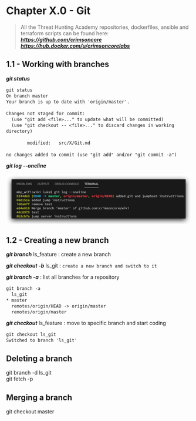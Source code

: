 #   Chapter X.0 - Git

> All the Threat Hunting Academy repositories, dockerfiles, ansible and terraform scripts can be found here:  
> ***https://github.com/crimsoncore***  
> ***https://hub.docker.com/u/crimsoncorelabs***  

**1.1 - Working with branches**
----

***git status***

```code
git status
On branch master
Your branch is up to date with 'origin/master'.

Changes not staged for commit:
  (use "git add <file>..." to update what will be committed)
  (use "git checkout -- <file>..." to discard changes in working directory)

        modified:   src/X/Git.md

no changes added to commit (use "git add" and/or "git commit -a")
```

***git log --oneline***

![Screenshot command](./assets/08-gitlog.jpg)

**1.2 - Creating a new branch**
----

***git branch*** ls_feature : create a new branch

***git checkout -b*** ls_git : `create a new branch and switch to it`

***git branch -a*** : list all branches for a repository

```code
git branch -a
  ls_git
* master
  remotes/origin/HEAD -> origin/master
  remotes/origin/master
```

***git checkout*** ls_feature : move to specific branch and start coding

```code
git checkout ls_git
Switched to branch 'ls_git'
```

**Deleting a branch**
---

git branch -d ls_git  
git fetch -p

**Merging a branch**
----

git checkout master

